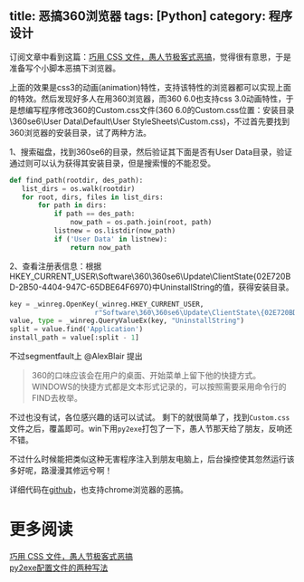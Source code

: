 title: 恶搞360浏览器 
tags: [Python] 
category: 程序设计
---

订阅文章中看到这篇：[巧用 CSS 文件，愚人节极客式恶搞](http://blog.jobbole.com/37214/)，觉得很有意思，于是准备写个小脚本恶搞下浏览器。

上面的效果是css3的动画(animation)特性，支持该特性的浏览器都可以实现上面的特效。然后发现好多人在用360浏览器，而360 6.0也支持css 3.0动画特性，于是想编写程序修改360的Custom.css文件(360 6.0的Custom.css位置：安装目录\360se6\User Data\Default\User StyleSheets\Custom.css)，不过首先要找到360浏览器的安装目录，试了两种方法。

<!-- more --> 

1、搜索磁盘，找到360se6的目录，然后验证其下面是否有User Data目录，验证通过则可以认为获得其安装目录，但是搜索慢的不能忍受。

```python
def find_path(rootdir, des_path):
   list_dirs = os.walk(rootdir)
   for root, dirs, files in list_dirs:
       for path in dirs:
           if path == des_path:
               now_path = os.path.join(root, path)
           listnew = os.listdir(now_path)
           if ('User Data' in listnew):
               return now_path
```

2、查看注册表信息：根据HKEY_CURRENT_USER\Software\360\360se6\Update\ClientState\{02E720BD-2B50-4404-947C-65DBE64F6970}中UninstallString的值，获得安装目录。

```python
key = _winreg.OpenKey(_winreg.HKEY_CURRENT_USER,
                     r"Software\360\360se6\Update\ClientState\{02E720BD-2B50-4404-947C-65DBE64F6970}")
value, type = _winreg.QueryValueEx(key, "UninstallString")
split = value.find('Application')
install_path = value[:split - 1]
```

不过segmentfault上 @AlexBlair 提出
>  360的口味应该会在用户的桌面、开始菜单上留下他的快捷方式。WINDOWS的快捷方式都是文本形式记录的，可以按照需要采用命令行的FIND去枚举。

不过也没有试，各位感兴趣的话可以试试。 剩下的就很简单了，找到`Custom.css`文件之后，覆盖即可。win下用`py2exe`打包了一下，愚人节那天给了朋友，反响还不错。

不过什么时候能把类似这种无害程序注入到朋友电脑上，后台操控使其忽然运行该多好呢，路漫漫其修远兮啊！

详细代码在[github](https://gist.github.com/xuelangZF/5283306)，也支持chrome浏览器的恶搞。

# 更多阅读  
[巧用 CSS 文件，愚人节极客式恶搞](http://blog.jobbole.com/37214/")   
[py2exe配置文件的两种写法](http://www.chuhades.com/post/19590b_4cc525)


